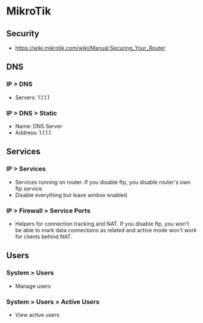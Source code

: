 # MikroTik

## Security
- https://wiki.mikrotik.com/wiki/Manual:Securing_Your_Router

## DNS
### IP > DNS
- Servers: 1.1.1.1
    
### IP > DNS > Static
- Name: DNS Server
- Address: 1.1.1.1

## Services
### IP > Services
- Services running on router. If you disable ftp, you disable router's own ftp service.
- Disable everything but leave winbox enabled

### IP > Firewall > Service Ports
- Helpers for connection tracking and NAT. If you disable ftp, you won't be able to mark data connections as related and active mode won't work for clients behind NAT.

## Users
### System > Users
- Manage users

### System > Users > Active Users
- View active users

